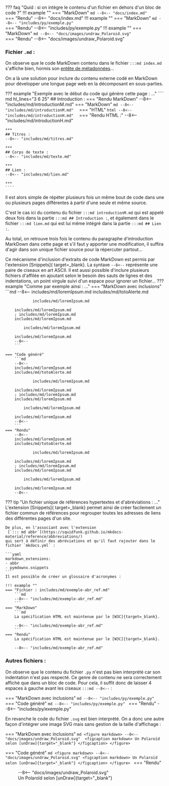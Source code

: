 ??? faq "Quid : si on intègre le contenu d'un fichier en dehors d'un bloc de code ?"
    !!! example ""
        === "MarkDown"
            ```md
            --8<-- "docs/index.md" 
            ```        
        === "Rendu"
            --8<-- "docs/index.md"
    !!! example ""
        === "MarkDown"
            ```md
            --8<-- "includes/py/exemple.py" 
            ```        
        === "Rendu"
            --8<-- "includes/py/exemple.py"
    !!! example ""
        === "MarkDown"
            ```md
            --8<-- "docs/images/undraw_Polaroid.svg" 
            ```        
        === "Rendu"
            --8<-- "docs/images/undraw_Polaroid.svg"

### Fichier `.md` :

On observe que le code MarkDown contenu dans le fichier `:::md index.md`
 s'affiche bien, hormis son [entête de métadonnées](https://squidfunk.github.io/mkdocs-material/setup/setting-up-navigation/#hiding-the-sidebars)...

 On a là une solution pour inclure du contenu externe codé en MarkDown
  pour développer une longue page web en la décomposant en sous-parties.  

??? example "Exemple avec le début du code qui génère cette page : ..."
    ```` md hl_lines="3 6 25"
    ## Introduction :
    === "Rendu MarkDown"
        --8<-- "includes/md/introductionM.md" 
    === "MarkDown"
        ```md
        --8<-- "includes/md/introductionM.md" 
        ```
    === "HTML"
        ```html
        --8<-- "includes/md/introductionH.md" 
        ```
    === "Rendu HTML :"
        --8<-- "includes/md/introductionH.md" 

    ***
    ## Titres :
    --8<-- "includes/md/titres.md" 

    ***
    ## Corps de texte :
    --8<-- "includes/md/texte.md" 

    ***
    ## Lien :
    --8<-- "includes/md/lien.md" 

    ***
    ````
Il est alors simple de répéter plusieurs fois un même bout de code
 dans une ou plusieurs pages différentes à partir d'une seule et même source.

C'est le cas ici du contenu du fichier `:::md introductionM.md`
 qui est appelé deux fois dans la partie `:::md ## Introduction :`,
  et également dans le fichier `:::md lien.md`
   qui est lui même intégré dans la partie `:::md ## Lien :`.

Au total, on retrouve trois fois le contenu du paragraphe d'introduction MarkDown
 dans cette page et s'il faut y apporter une modification,
  il suffira d'agir dans son unique fichier source pour la répercuter partout...

Ce  mécanisme d'inclusion d'extraits de code MarkDown est permis par l'extension [Snippets]{ target=_blank}.
La syntaxe `--8<--` représente une paire de ciseaux en art ASCII.
Il est aussi possible d'inclure plusieurs fichiers d'affilée
 en ajoutant selon le besoin des sauts de lignes et des indentations,
  un point virgule suivi d'un espace pour ignorer un fichier...
??? example "Comme par exemple ainsi : ..."
    === "MarkDown avec inclusions"
        ```md
        --8<-- 
        includes/md/loremIpsum.md
        includes/md/totoAlerte.md

                includes/md/loremIpsum.md

        includes/md/loremIpsum.md
        ; includes/md/loremIpsum.md
        includes/md/loremIpsum.md

            includes/md/loremIpsum.md

        includes/md/loremIpsum.md
        --8<-- 
        ```

    === "Code généré"
        ```md
        --8<--
        includes/md/loremIpsum.md
        includes/md/totoAlerte.md

                includes/md/loremIpsum.md

        includes/md/loremIpsum.md
        ; includes/md/loremIpsum.md
        includes/md/loremIpsum.md

            includes/md/loremIpsum.md

        includes/md/loremIpsum.md
        --8<--
        ```
    === "Rendu"
        --8<--
        includes/md/loremIpsum.md
        includes/md/totoAlerte.md

                includes/md/loremIpsum.md

        includes/md/loremIpsum.md
        ; includes/md/loremIpsum.md
        includes/md/loremIpsum.md

            includes/md/loremIpsum.md

        includes/md/loremIpsum.md
        --8<--

??? tip "Un fichier unique de références hypertextes et d'abréviations : ..."
    L'extension [Snippets]{ target=_blank} permet ainsi
    de créer facilement un fichier commun de références
    pour regrouper toutes les adresses de liens des différentes pages d'un site.

    De plus, en l'associant avec l'extension
     [`::: md abbr`](https://squidfunk.github.io/mkdocs-material/reference/abbreviations/)
    qui sert à définir des abréviations et qu'il faut rajouter dans le fichier `mkdocs.yml` :

    ```yaml
    markdown_extensions:
    - abbr
    - pymdownx.snippets
    ```
    Il est possible de créer un glossaire d'acronymes :

    !!! example ""
    === "Fichier : includes/md/exemple-abr_ref.md"
        ```md
        --8<-- "includes/md/exemple-abr_ref.md"
        ```
    === "MarkDown"
        ```md
        La spécification HTML est maintenue par le [W3C]{target=_blank}.

        --8<-- "includes/md/exemple-abr_ref.md" 
        ```
    === "Rendu"
        La spécification HTML est maintenue par le [W3C]{target=_blank}.

        --8<-- "includes/md/exemple-abr_ref.md"

### Autres fichiers :

On observe que le contenu du fichier `.py` n'est pas bien interprété
 car son indentation n'est pas respecté.
  Ce genre de contenu ne sera correctement affiché que dans un bloc de code.
   Pour cela, il suffit donc de laisser 4 espaces à gauche avant les ciseaux  `:::md --8<--` :

=== "MarkDown avec inclusions"
    ```md
        --8<-- "includes/py/exemple.py" 
    ```        
=== "Code généré"
    ```md
        --8<-- "includes/py/exemple.py"
    ```
=== "Rendu"
        --8<-- "includes/py/exemple.py"

En revanche le code du fichier `.svg` est bien interprété.
 On a donc une autre façon d'intégrer une image SVG
  mais sans gestion de la taille d'affichage :

=== "MarkDown avec inclusions"
    ```md
    <figure markdown>
        --8<-- "docs/images/undraw_Polaroid.svg" 
       <figcaption markdown>
            Un Polaroïd selon [unDraw]{target="_blank"}
        </figcaption>
    </figure>
    ```

=== "Code généré"
    ```md
    <figure markdown>
        --8<-- "docs/images/undraw_Polaroid.svg"
       <figcaption markdown>
            Un Polaroïd selon [unDraw]{target="_blank"}
        </figcaption>
    </figure>
    ```
=== "Rendu"
    <figure markdown>
        --8<-- "docs/images/undraw_Polaroid.svg"
       <figcaption markdown>
            Un Polaroïd selon [unDraw]{target="_blank"}
        </figcaption>
    </figure>
